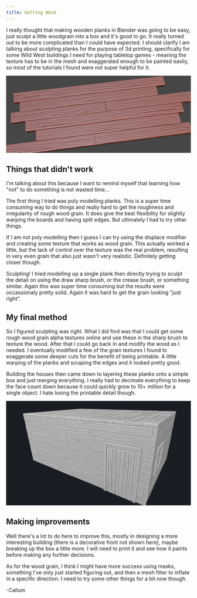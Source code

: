 ```yaml
---
title: Getting Wood
---
```


I really thought that making wooden planks in Blender was going to be easy, just sculpt a little woodgrain into a box and it's good to go. It really turned out to be more complicated than I could have expected. I should clarify I am talking about sculpting planks for the purpose of 3d printing, specifically for some Wild West buildings I need for playing tabletop games - meaning the texture has to be in the mesh and exaggerated enough to be painted easily, so most of the tutorials I found were not super helpful for it.

![Wooden Textures](\images\posts\2023\wood-planks.png)

<!-- more -->

## Things that didn't work

I'm talking about this because I want to remind myself that learning how "not" to do something is not wasted time...

The first thing I tried was poly modelling planks. This is a super time consuming way to do things and really hard to get the roughness and irregularity of rough wood grain. It does give the best flexibility for slightly warping the boards and having split edges. But ultimately I had to try other things.

If I am not poly modelling then I guess I can try using the displace modifier and creating some texture that works as wood grain. This actually worked a little, but the lack of control over the texture was the real problem, resulting in very even grain that also just wasn't very realistic. Definitely getting closer though.

Sculpting! I tried modelling up a single plank then directly trying to sculpt the detail on using the draw sharp brush, or the crease brush, or something similar. Again this was super time consuming but the results were occassionaly pretty solid. Again it was hard to get the grain looking "just right".

## My final method

So I figured sculpting was right. What I did find was that I could get some rough wood grain alpha textures online and use these in the sharp brush to texture the wood. After that I could go back in and modify the wood as I needed. I eventually modified a few of the grain textures I found to exaggerate some deeper cuts for the benefit of being printable. A little warping of the planks and scraping the edges and it looked pretty good.

Building the houses then came down to layering these planks onto a simple box and just merging everything. I really had to decimate everything to keep the face count down because it could quickly grow to 10+ million for a single object. I hate losing the printable detail though.

![Wooden Textures](\images\posts\2023\wood-texturing.png)

## Making improvements

Well there's a lot to do here to improve this, mostly in designing a more interesting building (there is a decorative front not shown here), maybe breaking up the box a little more. I will need to print it and see how it paints before making any further decisions.

As for the wood grain, I think I might have more success using masks, something I've only just started figuring out, and then a mesh filter to inflate in a specific direction. I need to try some other things for a bit now though.

-Callum